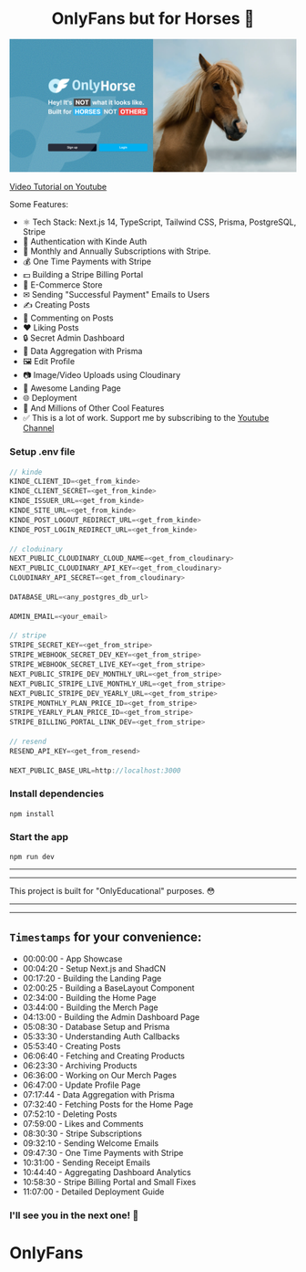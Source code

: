 <h1 align="center">OnlyFans but for Horses 🐴</h1>

![Demo App](/public/demo-for-readme.png)

[Video Tutorial on Youtube](https://youtu.be/mduqkHlJujA)

Some Features:

-   ⚛️ Tech Stack: Next.js 14, TypeScript, Tailwind CSS, Prisma, PostgreSQL, Stripe
-   🔐 Authentication with Kinde Auth
-   💸 Monthly and Annually Subscriptions with Stripe.
-   💰 One Time Payments with Stripe
-   💵 Building a Stripe Billing Portal
-   🛒 E-Commerce Store
-   ✉ Sending "Successful Payment" Emails to Users
-   ✍️ Creating Posts
-   💬 Commenting on Posts
-   ❤️ Liking Posts
-   🔒 Secret Admin Dashboard
-   📝 Data Aggregation with Prisma
-   🖼️ Edit Profile
-   📷 Image/Video Uploads using Cloudinary
-   💙 Awesome Landing Page
-   🌐 Deployment
-   👀 And Millions of Other Cool Features
-   ✅ This is a lot of work. Support me by subscribing to the [Youtube Channel](https://www.youtube.com/@asaprogrammer_)

### Setup .env file

```js
// kinde
KINDE_CLIENT_ID=<get_from_kinde>
KINDE_CLIENT_SECRET=<get_from_kinde>
KINDE_ISSUER_URL=<get_from_kinde>
KINDE_SITE_URL=<get_from_kinde>
KINDE_POST_LOGOUT_REDIRECT_URL=<get_from_kinde>
KINDE_POST_LOGIN_REDIRECT_URL=<get_from_kinde>

// cloduinary
NEXT_PUBLIC_CLOUDINARY_CLOUD_NAME=<get_from_cloudinary>
NEXT_PUBLIC_CLOUDINARY_API_KEY=<get_from_cloudinary>
CLOUDINARY_API_SECRET=<get_from_cloudinary>

DATABASE_URL=<any_postgres_db_url>

ADMIN_EMAIL=<your_email>

// stripe
STRIPE_SECRET_KEY=<get_from_stripe>
STRIPE_WEBHOOK_SECRET_DEV_KEY=<get_from_stripe>
STRIPE_WEBHOOK_SECRET_LIVE_KEY=<get_from_stripe>
NEXT_PUBLIC_STRIPE_DEV_MONTHLY_URL=<get_from_stripe>
NEXT_PUBLIC_STRIPE_LIVE_MONTHLY_URL=<get_from_stripe>
NEXT_PUBLIC_STRIPE_DEV_YEARLY_URL=<get_from_stripe>
STRIPE_MONTHLY_PLAN_PRICE_ID=<get_from_stripe>
STRIPE_YEARLY_PLAN_PRICE_ID=<get_from_stripe>
STRIPE_BILLING_PORTAL_LINK_DEV=<get_from_stripe>

// resend
RESEND_API_KEY=<get_from_resend>

NEXT_PUBLIC_BASE_URL=http://localhost:3000
```

### Install dependencies

```shell
npm install
```

### Start the app

```shell
npm run dev
```

<hr/>
<hr/>
This project is built for "OnlyEducational" purposes. 😳
<hr/>
<hr/>

## `Timestamps` for your convenience:

-   00:00:00 - App Showcase
-   00:04:20 - Setup Next.js and ShadCN
-   00:17:20 - Building the Landing Page
-   02:00:25 - Building a BaseLayout Component
-   02:34:00 - Building the Home Page
-   03:44:00 - Building the Merch Page
-   04:13:00 - Building the Admin Dashboard Page
-   05:08:30 - Database Setup and Prisma
-   05:33:30 - Understanding Auth Callbacks
-   05:53:40 - Creating Posts
-   06:06:40 - Fetching and Creating Products
-   06:23:30 - Archiving Products
-   06:36:00 - Working on Our Merch Pages
-   06:47:00 - Update Profile Page
-   07:17:44 - Data Aggregation with Prisma
-   07:32:40 - Fetching Posts for the Home Page
-   07:52:10 - Deleting Posts
-   07:59:00 - Likes and Comments
-   08:30:30 - Stripe Subscriptions
-   09:32:10 - Sending Welcome Emails
-   09:47:30 - One Time Payments with Stripe
-   10:31:00 - Sending Receipt Emails
-   10:44:40 - Aggregating Dashboard Analytics
-   10:58:30 - Stripe Billing Portal and Small Fixes
-   11:07:00 - Detailed Deployment Guide

### I'll see you in the next one! 🚀
# OnlyFans
